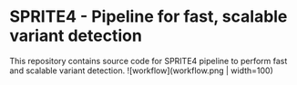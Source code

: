 # SPRITE4 - Pipeline for fast, scalable variant detection

This repository contains source code for SPRITE4 pipeline to perform fast and scalable variant detection. 
![workflow](workflow.png | width=100)
